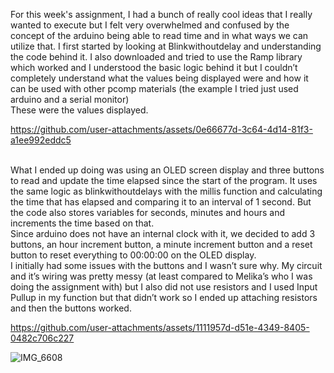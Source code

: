 For this week's assignment, I had a bunch of really cool ideas that I really wanted to execute but I felt very overwhelmed and confused by the concept of the arduino being able to read time and in what ways we can utilize that. I first started by looking at Blinkwithoutdelay and understanding the code behind it. I also downloaded and tried to use the Ramp library which worked and I understood the basic logic behind it but I couldn’t completely understand what the values being displayed were and how it can be used with other pcomp materials (the example I tried just used arduino and a serial monitor) 
</br> 
These were the values displayed.


https://github.com/user-attachments/assets/0e66677d-3c64-4d14-81f3-a1ee992eddc5


</br> 
What I ended up doing was using an OLED screen display and three buttons to read and update the time elapsed since the start of the program. It uses the same logic as blinkwithoutdelays with the millis function and calculating the time that has elapsed and comparing it to an interval of 1 second. But the code also stores variables for seconds, minutes and hours and increments the time based on that. 
</br> 
Since arduino does not have an internal clock with it, we decided to add 3 buttons, an hour increment button, a minute increment button and a reset button to reset everything to 00:00:00 on the OLED display. 
</br> 
I initially had some issues with the buttons and I wasn’t sure why. My circuit and it’s wiring was pretty messy (at least compared to Melika’s who I was doing the assignment with) but I also did not use resistors and I used Input Pullup in my function but that didn’t work so I ended up attaching resistors and then the buttons worked. 


https://github.com/user-attachments/assets/1111957d-d51e-4349-8405-0482c706c227

![IMG_6608](https://github.com/user-attachments/assets/b1c2a813-59e1-477e-b508-55cee065c2e9)
